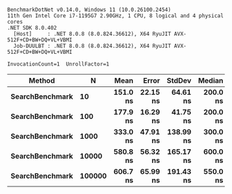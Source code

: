 ```

BenchmarkDotNet v0.14.0, Windows 11 (10.0.26100.2454)
11th Gen Intel Core i7-1195G7 2.90GHz, 1 CPU, 8 logical and 4 physical cores
.NET SDK 8.0.402
  [Host]     : .NET 8.0.8 (8.0.824.36612), X64 RyuJIT AVX-512F+CD+BW+DQ+VL+VBMI
  Job-DUULBT : .NET 8.0.8 (8.0.824.36612), X64 RyuJIT AVX-512F+CD+BW+DQ+VL+VBMI

InvocationCount=1  UnrollFactor=1  

```
| Method          | N      | Mean     | Error    | StdDev    | Median   | Allocated |
|---------------- |------- |---------:|---------:|----------:|---------:|----------:|
| **SearchBenchmark** | **10**     | **151.0 ns** | **22.15 ns** |  **64.61 ns** | **200.0 ns** |     **400 B** |
| **SearchBenchmark** | **100**    | **177.9 ns** | **16.29 ns** |  **41.75 ns** | **200.0 ns** |     **400 B** |
| **SearchBenchmark** | **1000**   | **333.0 ns** | **47.91 ns** | **138.99 ns** | **300.0 ns** |     **400 B** |
| **SearchBenchmark** | **10000**  | **580.8 ns** | **56.32 ns** | **165.17 ns** | **600.0 ns** |     **400 B** |
| **SearchBenchmark** | **100000** | **606.7 ns** | **65.99 ns** | **191.43 ns** | **550.0 ns** |      **64 B** |

